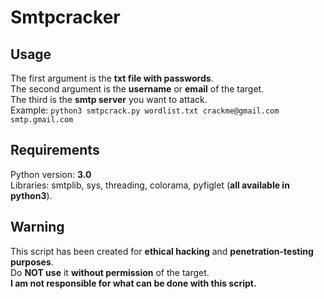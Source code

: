 # Smtpcracker
## Usage
The first argument is the **txt file with passwords**.                                                                                                                   
The second argument is the **username** or **email** of the target.                                                                                                   
The third is the **smtp server** you want to attack.                                                                                               
Example: ``python3 smtpcrack.py wordlist.txt crackme@gmail.com smtp.gmail.com``
## Requirements
Python version: **3.0**                                                                                                                                                                     
Libraries: smtplib, sys, threading, colorama, pyfiglet (**all available in python3**).
## Warning
This script has been created for **ethical hacking** and **penetration-testing purposes**.                                                                  
Do **NOT use** it **without permission** of the target.                                                                                             
**I am not responsible for what can be done with this script.**
